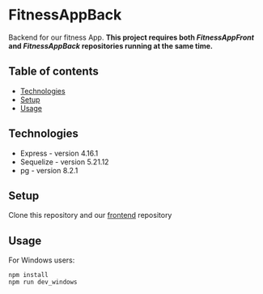 # FitnessAppBack
Backend for our fitness App. 
**This project requires both _FitnessAppFront_ and _FitnessAppBack_ repositories running at the same time.**
## Table of contents
* [Technologies](#technologies)
* [Setup](#setup)
* [Usage](#usage)

## Technologies
* Express - version 4.16.1
* Sequelize - version 5.21.12
* pg - version 8.2.1

## Setup
Clone this repository and our [frontend](https://github.com/ilei0893/FitnessAppFront) repository

## Usage
For Windows users:
```
npm install
npm run dev_windows
```

